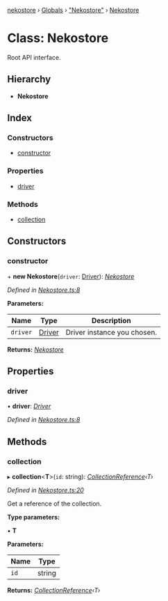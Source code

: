 [nekostore](../README.md) › [Globals](../globals.md) › ["Nekostore"](../modules/_nekostore_.md) › [Nekostore](_nekostore_.nekostore.md)

# Class: Nekostore

Root API interface.

## Hierarchy

* **Nekostore**

## Index

### Constructors

* [constructor](_nekostore_.nekostore.md#constructor)

### Properties

* [driver](_nekostore_.nekostore.md#driver)

### Methods

* [collection](_nekostore_.nekostore.md#collection)

## Constructors

###  constructor

\+ **new Nekostore**(`driver`: [Driver](../interfaces/_driver_.driver.md)): *[Nekostore](_nekostore_.nekostore.md)*

*Defined in [Nekostore.ts:8](https://github.com/esnya/nekostore/blob/de830f5/src/Nekostore.ts#L8)*

**Parameters:**

Name | Type | Description |
------ | ------ | ------ |
`driver` | [Driver](../interfaces/_driver_.driver.md) | Driver instance you chosen.  |

**Returns:** *[Nekostore](_nekostore_.nekostore.md)*

## Properties

###  driver

• **driver**: *[Driver](../interfaces/_driver_.driver.md)*

*Defined in [Nekostore.ts:8](https://github.com/esnya/nekostore/blob/de830f5/src/Nekostore.ts#L8)*

## Methods

###  collection

▸ **collection**<**T**>(`id`: string): *[CollectionReference](../interfaces/_collectionreference_.collectionreference.md)‹T›*

*Defined in [Nekostore.ts:20](https://github.com/esnya/nekostore/blob/de830f5/src/Nekostore.ts#L20)*

Get a reference of the collection.

**Type parameters:**

▪ **T**

**Parameters:**

Name | Type |
------ | ------ |
`id` | string |

**Returns:** *[CollectionReference](../interfaces/_collectionreference_.collectionreference.md)‹T›*
